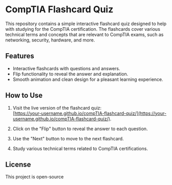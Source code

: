 # CompTIA Flashcard Quiz

This repository contains a simple interactive flashcard quiz designed to help with studying for the CompTIA certification. The flashcards cover various technical terms and concepts that are relevant to CompTIA exams, such as networking, security, hardware, and more.

## Features
- Interactive flashcards with questions and answers.
- Flip functionality to reveal the answer and explanation.
- Smooth animation and clean design for a pleasant learning experience.

## How to Use

1. Visit the live version of the flashcard quiz:  
   [https://your-username.github.io/compTIA-flashcard-quiz/](https://your-username.github.io/compTIA-flashcard-quiz/).

2. Click on the "Flip" button to reveal the answer to each question.

3. Use the "Next" button to move to the next flashcard.

4. Study various technical terms related to CompTIA certifications.

## License

This project is open-source
